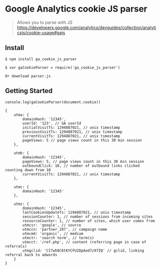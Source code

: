 # Google Analytics cookie JS parser

> Allows you to parse with JS
> https://developers.google.com/analytics/devguides/collection/analyticsjs/cookie-usage#gajs

## Install
    $ npm install ga_cookie_js_parser

    $ var gaCookieParser = require('ga_cookie_js_parser')

    Or download parser.js

## Getting Started
    console.log(gaCookieParser(document.cookie))

    {
        utma: {
            domainHash: '12345',
            userId: '123', // GA userId
            initialVisitTs: 1294887021, // unix timestamp
            previousVisitTs: 1294887021, // unix timestamp
            currentVisitTs: 1294887021, // unix timestamp
            pageViews: 5 // page views count in this 30 min session
        },

        utmb: {
            domainHash: '12345',
            pageViews: 5, // page views count in this 30 min session
            outboundClick: 10, // number of outbound links clicked counting down from 10
            currentVisitTs: 1294887021, // unix timestamp
        },

        utmc: {
            domainHash: '12345'
        },

        utmz: {
            domainHash: '12345',
            lastCookiesUpdateTs: 1294887021, // unix timestamp
            sessionCounter: 1, // number of sessions from incoming sites
            resourceCounter: 1, // number of sites, which user comes from
            utmcsr: 'google', // source
            utmccn: 'partner_287', // campaign name
            utmcmd: 'organic', // medium
            utmctr: 'search term', // term(s)
            utmcct: '/ref.php', // content (referring page in case of referrals)
            utmgclid: 'CI7wh8C6tKYCFU2DpAod7z97IQ' // gclid, linking referral back to adwords
        }
    }

